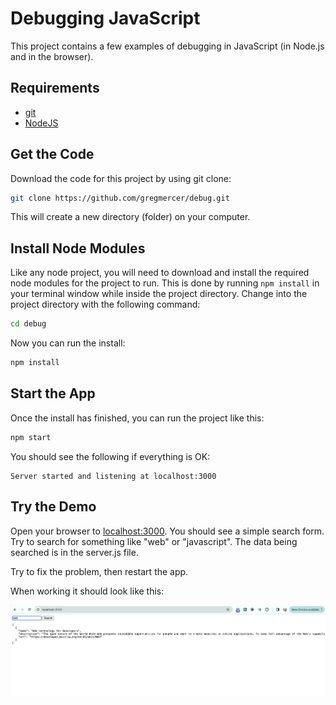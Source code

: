 # Debugging JavaScript

This project contains a few examples of debugging in JavaScript (in Node.js and in the browser).


## Requirements

* [git](https://git-scm.com/downloads)
* [NodeJS](https://nodejs.org/en/)


## Get the Code

Download the code for this project by using git clone:
```bash
git clone https://github.com/gregmercer/debug.git
```
This will create a new directory (folder) on your computer.


## Install Node Modules

Like any node project, you will need to download and install the required node modules for the project to run. This is done by running `npm install` in your terminal window while inside the project directory. Change into the project directory with the following command:
```bash
cd debug
```

Now you can run the install:
```bash
npm install
```


## Start the App

Once the install has finished, you can run the project like this:
```bash
npm start
```

You should see the following if everything is OK:
```
Server started and listening at localhost:3000
```


## Try the Demo

Open your browser to [localhost:3000](http://localhost:3000). You should see a simple search form. Try to search for something like "web" or "javascript". The data being searched is in the server.js file.

Try to fix the problem, then restart the app.

When working it should look like this:

![Screenshot of app after issues fixed.](working.png)
